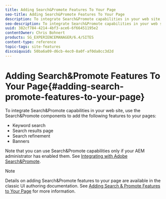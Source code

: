 ```yaml
---
title: Adding Search&Promote Features To Your Page
seo-title: Adding Search&Promote Features To Your Page
description: To integrate Search&Promote capabilities in your web site, use the Search&Promote components to add keyword search, search results page, search refinement, and banners features to your page
seo-description: To integrate Search&Promote capabilities in your web site, use the Search&Promote components to add keyword search, search results page, search refinement, and banners features to your page
uuid: 382cf784-4214-4bf3-ace6-6f66451195e2
contentOwner: Chris Bohnert
products: SG_EXPERIENCEMANAGER/6.4/SITES
content-type: reference
topic-tags: site-features
discoiquuid: 50ba6a09-d6cb-4ec0-8a0f-af0da8cc3d2d
---
```


# Adding Search&Promote Features To Your Page{#adding-search-promote-features-to-your-page}

To integrate Search&Promote capabilities in your web site, use the Search&Promote components to add the following features to your pages:

* Keyword search  
* Search results page
* Search refinement
* Banners

Note that you can use Search&Promote capabilities only if your AEM administrator has enabled them. See [Integrating with Adobe Search&Promote](/help/sites-administering/search-and-promote.md).

>[!NOTE]
>
>Details on adding Search&Promote features to your page are available in the classic UI authoring documentation. See [Adding Search & Promote Features to Your Page](/help/sites-classic-ui-authoring/classic-feature-search-promote.md) for more information.

